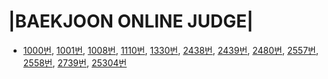 |BAEKJOON ONLINE JUDGE|
==================================

- [1000번](https://www.acmicpc.net/problem/1000), [1001번](https://www.acmicpc.net/problem/1001), [1008번](https://www.acmicpc.net/problem/1008), [1110번](https://www.acmicpc.net/problem/1110), [1330번](https://www.acmicpc.net/problem/1330), [2438번](https://www.acmicpc.net/problem/2438), [2439번](https://www.acmicpc.net/problem/2439), [2480번](https://www.acmicpc.net/problem/2480), [2557번](https://www.acmicpc.net/problem/2557), [2558번](https://www.acmicpc.net/problem/2558), [2739번](https://www.acmicpc.net/problem/2739), [25304번](https://www.acmicpc.net/problem/25304) 